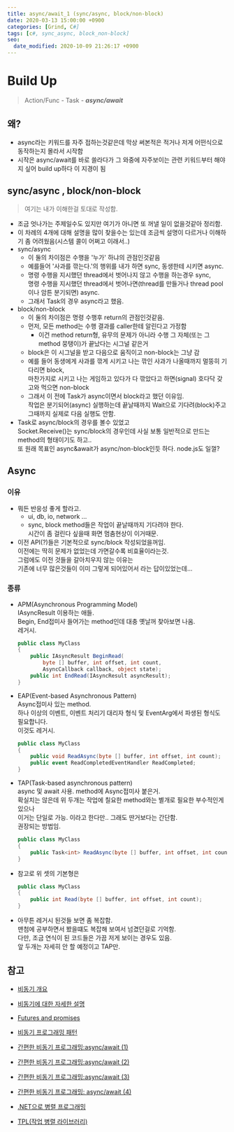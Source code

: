 ```yaml
---
title: async/await_1 (sync/async, block/non-block)
date: 2020-03-13 15:00:00 +0900
categories: [Grind, C#]
tags: [c#, sync_async, block_non-block]
seo:
  date_modified: 2020-10-09 21:26:17 +0900
---
```


# Build Up 
> Action/Func - Task - ***async/await***

## 왜?
- async라는 키워드를 자주 접하는것같은데 막상 써본적은 적거나 저게 어떤식으로 동작하는지 몰라서 시작함
- 시작은 async/await를 바로 쓸라다가 그 와중에 자주보이는 관련 키워드부터 해야지 싶어 build up하다 이 지경이 됨

## sync/async , block/non-block
> 여기는 내가 이해한걸 토대로 작성함. 

- 조금 엇나가는 주제일수도 있지만 여기가 아니면 또 꺼낼 일이 없을것같아 정리함.
- 이 차례의 4개에 대해 설명을 많이 찾을수는 있는데 조금씩 설명이 다르거나 이해하기 좀 어려웠음(시스템 콜이 어쩌고 이래서..)
- sync/async
    - 이 둘의 차이점은 수행을 '누가' 하냐의 관점인것같음
    - 예를들어 '사과를 깎는다.'의 행위를 내가 하면 sync, 동생한테 시키면 async.
    - 명령 수행을 지시했던 thread에서 벗어나지 않고 수행을 하는경우 sync,  
    명령 수행을 지시했던 thread에서 벗어나면(thread를 만들거나 thread pool이나 암튼 분기되면) async.
    - 그래서 Task의 경우 async라고 했음.
- block/non-block
    - 이 둘의 차이점은 명령 수행후 return의 관점인것같음.
    - 먼저, 모든 method는 수행 결과를 caller한테 알린다고 가정함 
        - 이건 method return형, 유무의 문제가 아니라 수행 그 자체(또는 그 method 뭉탱이)가 끝났다는 시그널 같은거
    - block은 이 시그널을 받고 다음으로 움직이고 non-block는 그냥 감
    - 예를 들어 동생에게 사과를 깎게 시키고 나는 깎인 사과가 나올때까지 멀뚱히 기다리면 block,  
    마찬가지로 시키고 나는 게임하고 있다가 다 깎았다고 하면(signal) 호다닥 갖고와 먹으면 non-block
    - 그래서 이 전에 Task가 async이면서 block라고 했던 이유임.  
    작업은 분기되어(async) 실행하는데 끝날때까지 Wait으로 기다려(block)주고 그때까지 실제로 다음 실행도 안함.
- Task로 async/block의 경우를 볼수 있었고  
Socket.Receive()는 sync/block의 경우인데 사실 보통 일반적으로 만드는 method의 형태이기도 하고..  
또 원래 목표인 async&await가 async/non-block인듯 하다. node.js도 일껄?

## Async

### 이유
- 뭐든 반응성 좋게 할라고.
    - ui, db, io, network ... 
    - sync, block method들은 작업이 끝날때까지 기다려야 한다.  
    시간이 좀 걸린다 싶을때 화면 멈춤현상이 이거때문.
- 이전 API(?)들은 기본적으로 sync/block 작성되었을꺼임.  
이전에는 딱히 문제가 없었는데 가면갈수록 비효율이라는것.  
그럼에도 이전 것들을 갈아치우지 않는 이유는  
기존에 너무 많은것들이 이미 그렇게 되어있어서 라는 답이있었는데...

### 종류
- APM(Asynchronous Programming Model)  
IAsyncResult 이용하는 애들.  
Begin, End접미사 들어가는 method인데 대충 옛날꺼 찾아보면 나옴.  
레거시.

    ```c#
    public class MyClass  
    {  
        public IAsyncResult BeginRead(  
            byte [] buffer, int offset, int count,
            AsyncCallback callback, object state);  
        public int EndRead(IAsyncResult asyncResult);  
    }
    ```
- EAP(Event-based Asynchronous Pattern)  
Async접미사 있는 method.  
하나 이상의 이벤트, 이벤트 처리기 대리자 형식 및 EventArg에서 파생된 형식도 필요합니다.  
이것도 레거시.

    ```c#
    public class MyClass  
    {  
        public void ReadAsync(byte [] buffer, int offset, int count);  
        public event ReadCompletedEventHandler ReadCompleted;  
    }
    ```
- TAP(Task-based asynchronous pattern)  
async 및 await 사용. method에 Async접미사 붙은거.  
확실치는 않은데 위 두개는 작업에 칠요한 method와는 별개로 필요한 부수적인게 있으나  
이거는 단일로 가능. 이라고 한다만.. 그래도 딴거보다는 간단함.  
권장되는 방법임.  

    ```c#
    public class MyClass  
    {  
        public Task<int> ReadAsync(byte [] buffer, int offset, int count);  
    }
    ```
- 참고로 위 셋의 기본형은 
    ```c#
    public class MyClass  
    {  
        public int Read(byte [] buffer, int offset, int count);  
    }
    ```
- 아무튼 레거시 된것들 보면 좀 복잡함.  
맨첨에 공부하면서 봤을떄도 복잡해 보여서 넘겼던걸로 기억함.  
다만, 조금 연식이 된 코드들은 가끔 저게 보이는 경우도 있음.  
앞 두개는 자세히 안 할 예정이고 TAP만.

## 참고
- [비동기 개요](https://docs.microsoft.com/ko-kr/dotnet/standard/async)
- [비동기에 대한 자세한 설명](https://docs.microsoft.com/ko-kr/dotnet/standard/async-in-depth)
- [Futures and promises](https://en.wikipedia.org/wiki/Futures_and_promises)
- [비동기 프로그래밍 패턴](https://docs.microsoft.com/ko-kr/dotnet/standard/asynchronous-programming-patterns/)

- [간편한 비동기 프로그래밍:async/await (1)](http://www.simpleisbest.net/post/2013/02/06/About_Async_Await_Keyword_Part_1.aspx)  
- [간편한 비동기 프로그래밍:async/await (2)](http://www.simpleisbest.net/post/2013/02/12/About_Async_Await_Keyword_Part_2.aspx)
- [간편한 비동기 프로그래밍:async/await (3)](http://www.simpleisbest.net/post/2013/02/16/About_Async_Await_Keyword_Part_3.aspx)
- [간편한 비동기 프로그래밍: async/await (4)](http://www.simpleisbest.net/post/2013/02/28/About_Async_Await_Keyword_Part_4.aspx)

- [.NET으로 병렬 프로그래밍](https://docs.microsoft.com/ko-kr/dotnet/standard/parallel-programming/)
- [TPL(작업 병렬 라이브러리)](https://docs.microsoft.com/ko-kr/dotnet/standard/parallel-programming/task-parallel-library-tpl)

